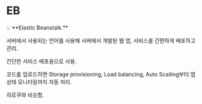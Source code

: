 # EB

<aside>
💡 **Elastic Beanstalk.**

서버에서 사용되는 언어를 사용해 서버에서 개발된 웹 앱, 서비스를 간편하게 배포하고 관리.

간단한 서비스 배포용으로 사용.

코드를 업로드하면 Storage provisioning, Load balancing, Auto Scailing부터 앱 상태 모니터링까지 자동 처리.

히로쿠와 비슷함.

</aside>